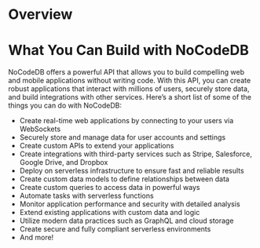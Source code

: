 # Overview

# What You Can Build with NoCodeDB

NoCodeDB offers a powerful API that allows you to build compelling web and mobile applications without writing code. With this API, you can create robust applications that interact with millions of users, securely store data, and build integrations with other services. Here’s a short list of some of the things you can do with NoCodeDB:

- Create real-time web applications by connecting to your users via WebSockets
- Securely store and manage data for user accounts and settings
- Create custom APIs to extend your applications
- Create integrations with third-party services such as Stripe, Salesforce, Google Drive, and Dropbox
- Deploy on serverless infrastructure to ensure fast and reliable results
- Create custom data models to define relationships between data
- Create custom queries to access data in powerful ways
- Automate tasks with serverless functions
- Monitor application performance and security with detailed analysis
- Extend existing applications with custom data and logic
- Utilize modern data practices such as GraphQL and cloud storage
- Create secure and fully compliant serverless environments
- And more!
